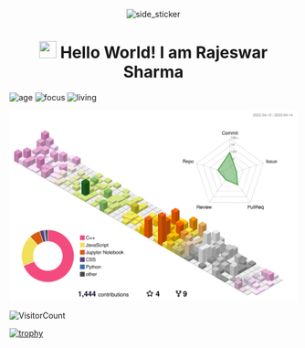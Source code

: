 
<p align="center"><img  width=200px height=200px alt="side_sticker" src="https://media.giphy.com/media/TEnXkcsHrP4YedChhA/giphy.gif" /></p>

<h1 align="center"><img width="30ox" align="bottom" height="30px"src="https://user-images.githubusercontent.com/54684919/232230204-466ddab2-2756-4f19-aee9-dc24b2aa7d79.gif"> Hello World! I am Rajeswar Sharma </h1>

![age](https://img.shields.io/badge/age-21-blue)
![focus](https://img.shields.io/badge/focus-FullStack-brightgreen)
![living](https://img.shields.io/badge/living-Chandigarh-3c9)

<!--
**RajeswarSharma/RajeswarSharma** is a ✨ _special_ ✨ repository because its `README.md` (this file) appears on your GitHub profile.

Here are some ideas to get you started:
-->


<!-- ![Rajeswar's github contribution graph](https://activity-graph.herokuapp.com/graph?username=RajeswarSharma&bg_color=000000&color=FFFFFF&line=FFFFFF&point=00FF00) -->

![](./profile-3d-contrib/profile-season-animate.svg)

![VisitorCount](https://profile-counter.glitch.me/RajeswarSharma/count.svg)
<p align="center">
  
[![trophy](https://github-profile-trophy.vercel.app/?username=RajeswarSharma)](https://github.com/RajeswarSharma/github-profile-trophy)

</p>
